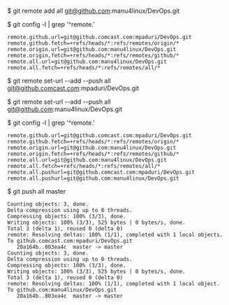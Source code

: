 $ git remote add all git@github.com:manu4linux/DevOps.git

$  git config -l | grep '^remote\.'

```text
remote.github.url=git@github.comcast.com:mpaduri/DevOps.git
remote.github.fetch=+refs/heads/*:refs/remotes/origin/*
remote.origin.url=git@github.com:manu4linux/DevOps.git
remote.origin.fetch=+refs/heads/*:refs/remotes/github/*
remote.all.url=git@github.com:manu4linux/DevOps.git
remote.all.fetch=+refs/heads/*:refs/remotes/all/*
```

$ git remote set-url --add --push all git@github.comcast.com:mpaduri/DevOps.git

$ git remote set-url --add --push all git@github.com:manu4linux/DevOps.git

$  git config -l | grep '^remote\.'

```text
remote.github.url=git@github.comcast.com:mpaduri/DevOps.git
remote.github.fetch=+refs/heads/*:refs/remotes/origin/*
remote.origin.url=git@github.com:manu4linux/DevOps.git
remote.origin.fetch=+refs/heads/*:refs/remotes/github/*
remote.all.url=git@github.com:manu4linux/DevOps.git
remote.all.fetch=+refs/heads/*:refs/remotes/all/*
remote.all.pushurl=git@github.comcast.com:mpaduri/DevOps.git
remote.all.pushurl=git@github.com:manu4linux/DevOps.git
```

$  git push all master

```text
Counting objects: 3, done.
Delta compression using up to 8 threads.
Compressing objects: 100% (3/3), done.
Writing objects: 100% (3/3), 525 bytes | 0 bytes/s, done.
Total 3 (delta 1), reused 0 (delta 0)
remote: Resolving deltas: 100% (1/1), completed with 1 local objects.
To github.comcast.com:mpaduri/DevOps.git
   20a164b..803ea4c  master -> master
Counting objects: 3, done.
Delta compression using up to 8 threads.
Compressing objects: 100% (3/3), done.
Writing objects: 100% (3/3), 525 bytes | 0 bytes/s, done.
Total 3 (delta 1), reused 0 (delta 0)
remote: Resolving deltas: 100% (1/1), completed with 1 local object.
To github.com:manu4linux/DevOps.git
   20a164b..803ea4c  master -> master
```

